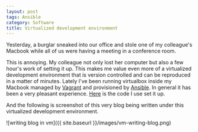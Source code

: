 ```yaml
---
layout: post
tags: Ansible
category: Software
title: Virtualized development environment
---
```


Yesterday, a burglar sneaked into our office and stole one of my
colleague's Macbook while all of us were having a meeting in a
conference room.

This is annoying. My colleague not only lost her computer but also a
few hour's work of setting it up. This makes me value even more of a
virtualized development environment that is version controlled and can
be reproduced in a matter of minutes. Lately I've been running
virtualbox inside my Macbook managed by
[Vagrant](https://www.vagrantup.com/) and provisioned by
[Ansible](http://www.ansible.com/). In general it has been a very
pleasant experience. [Here](https://github.com/liuhongchao/ansible-dev-vm) is
the code I use set it up.

And the following is screenshot of this very blog being written under
this virtualized development environment.

![writing blog in vm]({{ site.baseurl }}/images/vm-writing-blog.png)
